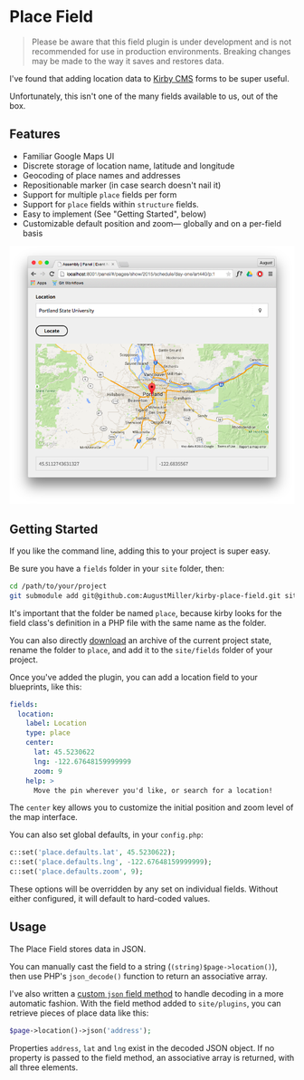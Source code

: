 # Place Field

> Please be aware that this field plugin is under development and is not recommended for use in production environments. Breaking changes may be made to the way it saves and restores data.

I've found that adding location data to [Kirby CMS](http://getkirby.com) forms to be super useful.

Unfortunately, this isn't one of the many fields available to us, out of the box.

## Features
- Familiar Google Maps UI
- Discrete storage of location name, latitude and longitude
- Geocoding of place names and addresses
- Repositionable marker (in case search doesn't nail it)
- Support for multiple `place` fields per form
- Support for `place` fields within `structure` fields.
- Easy to implement (See "Getting Started", below)
- Customizable default position and zoom— globally and on a per-field basis

![Kirby Place Field Screenshot](https://github.com/AugustMiller/kirby-place-field/raw/master/screenshot.png)

## Getting Started
If you like the command line, adding this to your project is super easy.

Be sure you have a `fields` folder in your `site` folder, then:

```sh
cd /path/to/your/project
git submodule add git@github.com:AugustMiller/kirby-place-field.git site/fields/place
```

It's important that the folder be named `place`, because kirby looks for the field class's definition in a PHP file with the same name as the folder.

You can also directly [download](https://github.com/AugustMiller/kirby-place-field/archive/master.zip) an archive of the current project state, rename the folder to `place`, and add it to the `site/fields` folder of your project.

Once you've added the plugin, you can add a location field to your blueprints, like this:

```yml
fields:
  location:
    label: Location
    type: place
    center:
      lat: 45.5230622
      lng: -122.67648159999999
      zoom: 9
    help: >
      Move the pin wherever you'd like, or search for a location!
```

The `center` key allows you to customize the initial position and zoom level of the map interface.

You can also set global defaults, in your `config.php`:

```php
c::set('place.defaults.lat', 45.5230622);
c::set('place.defaults.lng', -122.67648159999999);
c::set('place.defaults.zoom', 9);
```

These options will be overridden by any set on individual fields. Without either configured, it will default to hard-coded values.

## Usage

The Place Field stores data in JSON.

You can manually cast the field to a string (`(string)$page->location()`), then use PHP's `json_decode()` function to return an associative array.

I've also written a [custom `json` field method](https://gist.github.com/AugustMiller/2c3fe124d272541ff353) to handle decoding in a more automatic fashion. With the field method added to `site/plugins`, you can retrieve pieces of place data like this:

```php
$page->location()->json('address');
```

Properties `address`, `lat` and `lng` exist in the decoded JSON object. If no property is passed to the field method, an associative array is returned, with all three elements.

